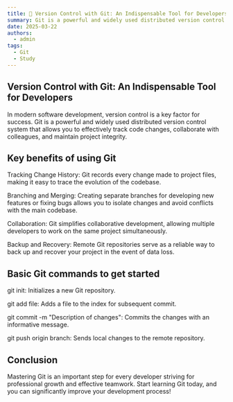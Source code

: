 ```yaml
---
title: 📖 Version Control with Git: An Indispensable Tool for Developers
summary: Git is a powerful and widely used distributed version control system that allows you to effectively track code changes, collaborate with colleagues, and maintain project integrity.
date: 2025-03-22
authors:
  - admin
tags:
  - Git
  - Study
---
```


## Version Control with Git: An Indispensable Tool for Developers

In modern software development, version control is a key factor for success. Git is a powerful and widely used distributed version control system that allows you to effectively track code changes, collaborate with colleagues, and maintain project integrity.

## Key benefits of using Git

Tracking Change History: Git records every change made to project files, making it easy to trace the evolution of the codebase.

Branching and Merging: Creating separate branches for developing new features or fixing bugs allows you to isolate changes and avoid conflicts with the main codebase.

Collaboration: Git simplifies collaborative development, allowing multiple developers to work on the same project simultaneously.

Backup and Recovery: Remote Git repositories serve as a reliable way to back up and recover your project in the event of data loss.


## Basic Git commands to get started

git init: Initializes a new Git repository.

git add file: Adds a file to the index for subsequent commit.

git commit -m "Description of changes": Commits the changes with an informative message.

git push origin branch: Sends local changes to the remote repository.

## Conclusion

Mastering Git is an important step for every developer striving for professional growth and effective teamwork. Start learning Git today, and you can significantly improve your development process!
